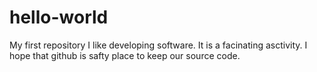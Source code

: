 # hello-world
My first repository
I like developing software. It is a facinating asctivity.
I hope that github is safty place to keep our source code.
